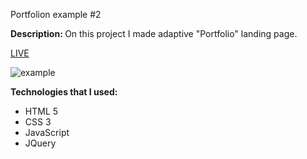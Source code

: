 Portfolion example #2
<p><b>Description: </b>On this project I made adaptive "Portfolio" landing page.</p> 
<a href="https://vladyslavos.github.io/Portfolio_example_-2/">LIVE</a>

![example](https://user-images.githubusercontent.com/67589338/101992377-62daf600-3cbb-11eb-8bce-328fb445beb4.png)

<b>Technologies that I used:</b>
<ul>
  <li>HTML 5</li>
  <li>CSS 3</li>
  <li>JavaScript</li>
  <li>JQuery</li>
</ul>


